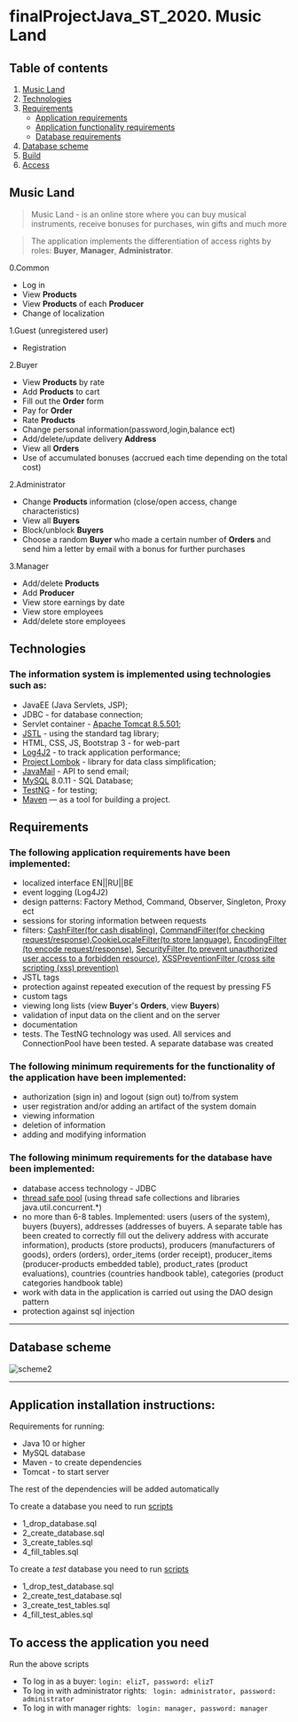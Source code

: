 # finalProjectJava_ST_2020. Music Land
## Table of contents
1. [Music Land](#оглавление)
2. [Technologies](#технологии)
3. [Requirements](#требования)
    * [Application requirements](#приложению)
    * [Application functionality requirements](#функционал)
    * [Database requirements](#БДтребования)
4. [Database scheme](#схема)
5. [Build](#установка)
6. [Access](#доступ)

## <a name="оглавление"></a>Music Land
>Music Land - is an online store where you can buy musical instruments,
> receive bonuses for purchases, win gifts and much more

>The application implements the differentiation of access rights by roles: **Buyer**, **Manager**, **Administrator**.

0.Common
* Log in
* View **Products** 
* View **Products** of each **Producer**
* Change of localization

1.Guest (unregistered user)
* Registration

2.Buyer
* View **Products** by rate
* Add **Products** to cart
* Fill out the **Order** form
* Pay for **Order**
* Rate **Products**
* Change personal information(password,login,balance ect)
* Add/delete/update delivery **Address**
* View all **Orders**
* Use of accumulated bonuses (accrued each time depending on the total cost)

2.Administrator
* Change **Products** information (close/open access, change characteristics)
* View all **Buyers**
* Block/unblock **Buyers**
* Choose a random **Buyer** who made a certain number of **Orders** and send him a letter by email with a bonus for further purchases

3.Manager
* Add/delete **Products**
* Add **Producer**
* View store earnings by date
* View store employees
* Add/delete store employees

## <a name="технологии"></a> Technologies
### The information system is implemented using technologies such as: 
* JavaEE (Java Servlets, JSP);
* JDBC - for database connection;
* Servlet container - [Apache Tomcat 8.5.501](https://tomcat.apache.org/tomcat-8.5-doc/changelog.html);
* [JSTL](https://mvnrepository.com/artifact/javax.servlet/jstl/1.2) - using the standard tag library;
* HTML, CSS, JS, Bootstrap 3 - for web-part
* [Log4J2](https://logging.apache.org/log4j/2.x/maven-artifacts.html) - to track application performance;
* [Project Lombok](https://mvnrepository.com/artifact/org.projectlombok/lombok/1.18.16) -  library for data class simplification;
* [JavaMail](https://mvnrepository.com/artifact/javax.mail/mail/1.4.7) - API to send email;
* [MySQL](https://mvnrepository.com/artifact/mysql/mysql-connector-java/8.0.11) 8.0.11 - SQL Database;
* [TestNG](https://mvnrepository.com/artifact/org.testng/testng/6.14.3) - for testing;
* [Maven](https://maven.apache.org/download.cgi) — as a tool for building a project.

## <a name="требования"></a> Requirements
### <a name="приложению"></a> The following application requirements have been implemented:
* localized interface EN||RU||BE
* event logging (Log4J2)
* design patterns: Factory Method, Command, Observer, Singleton, Proxy ect
* sessions for storing information between requests
* filters: [CashFilter(for cash disabling)](https://github.com/Lizaveta-CR/finalProjectJava_ST_2020/blob/master/src/main/java/by/tsvirko/music_shop/filter/CashFilter.java), [CommandFilter(for checking request/response)](https://github.com/Lizaveta-CR/finalProjectJava_ST_2020/blob/master/src/main/java/by/tsvirko/music_shop/filter/CommandFilter.java),[CookieLocaleFilter(to store language)](https://github.com/Lizaveta-CR/finalProjectJava_ST_2020/blob/master/src/main/java/by/tsvirko/music_shop/filter/CookieLocaleFilter.java), [EncodingFilter (to encode request/response)](https://github.com/Lizaveta-CR/finalProjectJava_ST_2020/blob/master/src/main/java/by/tsvirko/music_shop/filter/EncodingFilter.java), [SecurityFilter (to prevent unauthorized user access to a forbidden resource)](https://github.com/Lizaveta-CR/finalProjectJava_ST_2020/blob/master/src/main/java/by/tsvirko/music_shop/filter/SecurityFilter.java), [XSSPreventionFilter (cross site scripting (xss) prevention)](https://github.com/Lizaveta-CR/finalProjectJava_ST_2020/blob/master/src/main/java/by/tsvirko/music_shop/filter/XSSPreventionFilter.java) 
* JSTL tags
* protection against repeated execution of the request by pressing F5
* custom tags 
* viewing long lists (view **Buyer**'s **Orders**, view **Buyers**)
* validation of input data on the client and on the server
* documentation
* tests. The TestNG technology was used. All services and ConnectionPool have been tested. A separate database was created
### <a name="функционал"></a> The following minimum requirements for the functionality of the application have been implemented:
* authorization (sign in) and logout (sign out) to/from system
* user registration and/or adding an artifact of the system domain
* viewing information
* deletion of information
* adding and modifying information
### <a name="БДтребования"></a>The following minimum requirements for the database have been implemented:
* database access technology - JDBC
* [thread safe pool](https://github.com/Lizaveta-CR/finalProjectJava_ST_2020/tree/master/src/main/java/by/tsvirko/music_shop/dao/pool) (using thread safe collections and libraries java.util.concurrent.*)
* no more than 6-8 tables. Implemented: users (users of the system), buyers (buyers), addresses (addresses of buyers. A separate table has been created to correctly fill out the delivery address with accurate information), products (store products), producers (manufacturers of goods), orders (orders), order_items (order receipt), producer_items (producer-products embedded table), product_rates (product evaluations), countries (countries handbook table), categories (product categories handbook table)
* work with data in the application is carried out using the DAO design pattern
* protection against sql injection
***
## <a name="схема"></a>Database scheme
![scheme2](https://user-images.githubusercontent.com/56049061/106863190-35b62d00-66d9-11eb-8ccc-6fa2325d1206.png)
***
 
## <a name="установка"></a>Application installation instructions:
Requirements for running:
* Java 10 or higher
* MySQL database
* Maven - to create dependencies
* Tomcat - to start server

The rest of the dependencies will be added automatically

To create a database you need to run [scripts](https://github.com/Lizaveta-CR/finalProjectJava_ST_2020/tree/master/sql)
- 1_drop_database.sql
- 2_create_database.sql
- 3_create_tables.sql
- 4_fill_tables.sql

To create a *test* database you need to run [scripts](https://github.com/Lizaveta-CR/finalProjectJava_ST_2020/tree/master/sql/test)
- 1_drop_test_database.sql
- 2_create_test_database.sql
- 3_create_test_tables.sql
- 4_fill_test_ables.sql

 
 ##  <a name="доступ"></a>To access the application you need
Run the above scripts
 * To log in as a buyer:
 ```login: elizT, password: elizT```
 * To log in with administrator rights:
 ``` login: administrator, password: administrator```
 * To log in with manager rights:
 ``` login: manager, password: manager```
